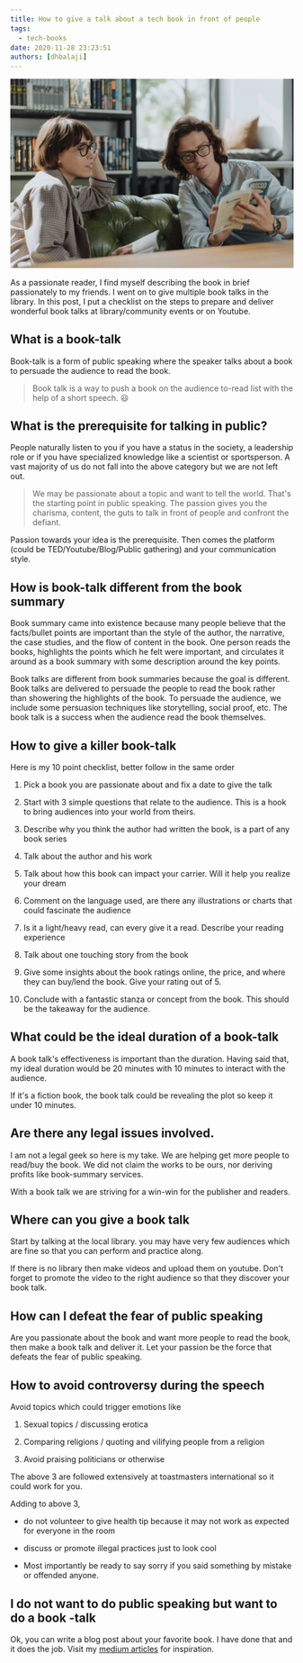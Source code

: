 ```yaml
---
title: How to give a talk about a tech book in front of people
tags:
  - tech-books
date: 2020-11-28 23:23:51
authors: [dhbalaji]
---
```



![Some alt text](./assets/book-talk.webp)

As a passionate reader, I find myself describing the book in brief passionately to my friends. I went on to give multiple book talks in the library. In this post, I put a checklist on the steps to prepare and deliver wonderful book talks at library/community events or on Youtube.

 
## What is a book-talk

Book-talk is a form of public speaking where the speaker talks about a book to persuade the audience to read the book. 

> Book talk is a way to push a book on the audience to-read list with the help of a short speech. 😃
 
## What is the prerequisite for talking in public?

People naturally listen to you if you have a status in the society, a leadership role or if you have specialized knowledge like a scientist or sportsperson. A vast majority of us do not fall into the above category but we are not left out. 

> We may be passionate about a topic and want to tell the world. That's the starting point in public speaking. The passion gives you the charisma, content, the guts to talk in front of people and confront the defiant.

Passion towards your idea is the prerequisite. Then comes the platform (could be TED/Youtube/Blog/Public gathering) and your communication style.

## How is book-talk different from the book summary

Book summary came into existence because many people believe that the facts/bullet points are important than the style of the author, the narrative, the case studies, and the flow of content in the book. One person reads the books, highlights the points which he felt were important, and circulates it around as a book summary with some description around the key points.

Book talks are different from book summaries because the goal is different. Book talks are delivered to persuade the people to read the book rather than showering the highlights of the book. To persuade the audience, we include some persuasion techniques like storytelling, social proof, etc. The book talk is a success when the audience read the book themselves.

## How to give a killer book-talk

Here is my 10 point checklist, better follow in the same order

1. Pick a book you are passionate about and fix a date to give the talk

2. Start with 3 simple questions that relate to the audience. This is a hook to bring audiences into your world from theirs.

3. Describe why you think the author had written the book, is a part of any book series

4. Talk about the author and his work

5. Talk about how this book can impact your carrier. Will it help you realize your dream

6. Comment on the language used, are there any illustrations or charts that could fascinate the audience

7. Is it a light/heavy read, can every give it a read. Describe your reading experience

8. Talk about one touching story from the book

9. Give some insights about the book ratings online, the price, and where they can buy/lend the book. Give your rating out of 5.

10. Conclude with a fantastic stanza or concept from the book. This should be the takeaway for the audience.

## What could be the ideal duration of a book-talk

A book talk's effectiveness is important than the duration. Having said that, my ideal duration would be 20 minutes with 10 minutes to interact with the audience.

If it's a fiction book, the book talk could be revealing the plot so keep it under 10 minutes.

## Are there any legal issues involved.

I am not a legal geek so here is my take. We are helping get more people to read/buy the book. We did not claim the works to be ours, nor deriving profits like book-summary services.

With a book talk we are striving for a win-win for the publisher and readers.

## Where can you give a book talk

Start by talking at the local library. you may have very few audiences which are fine so that you can perform and practice along.

If there is no library then make videos and upload them on youtube. Don't forget to promote the video to the right audience so that they discover your book talk.

## How can I defeat the fear of public speaking

Are you passionate about the book and want more people to read the book, then make a book talk and deliver it. Let your passion be the force that defeats the fear of public speaking.

## How to avoid controversy during the speech

Avoid topics which could trigger emotions like

1. Sexual topics / discussing erotica

2. Comparing religions / quoting and vilifying people from a religion

3. Avoid praising politicians or otherwise

The above 3 are followed extensively at toastmasters international so it could work for you.

Adding to above 3, 

- do not volunteer to give health tip because it may not work as expected for everyone in the room
 
- discuss or promote illegal practices just to look cool
 
- Most importantly be ready to say sorry if you said something by mistake or offended anyone.

## I do not want to do public speaking but want to do a book -talk

Ok, you can write a blog post about your favorite book. I have done that and it does the job. Visit my [medium articles](https://medium.com/booktalks) for inspiration. 

